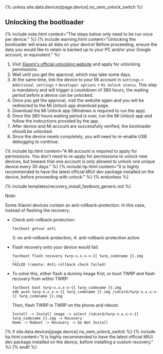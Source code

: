 {% unless site.data.devices[page.device].no_oem_unlock_switch %}
## Unlocking the bootloader

{% include note.html content="The steps below only need to be run once per device." %}
{% include warning.html content="Unlocking the bootloader will erase all data on your device!
Before proceeding, ensure the data you would like to retain is backed up to your PC and/or your Google account, or equivalent." %}

1. Visit [Xiaomi's official unlocking website](http://en.miui.com/unlock/) and apply for unlocking permissions.
2. Wait until you get the approval, which may take some days.
3. At the same time, link the device to your Mi account in `Settings` > `Additional settings` > `Developer options` > `Mi Unlock status`. This step is mandatory and will trigger a countdown of 360 hours, the waiting period before a device can be unlocked.
4. Once you get the approval, visit the website again and you will be redirected to the Mi Unlock app download page.
5. Download the Mi Unlock app (Windows is required to run the app).
6. Once the 360 hours waiting period is over, run the Mi Unlock app and follow the instructions provided by the app.
7. After device and Mi account are successfully verified, the bootloader should be unlocked.
8. Since the device resets completely, you will need to re-enable USB debugging to continue.

{% include tip.html content="A Mi account is required to apply for permissions. You don't need to re-apply for permissions to unlock new devices,
but beware that one account is only allowed to unlock one unique device every 30 days." %}
{% include tip.html content="It is highly recommended to have the latest official MIUI dev package installed on the device, before proceeding with unlock." %}
{% endunless %}

{% include templates/recovery_install_fastboot_generic.md %}

Note:

Some Xiaomi devices contain an anti-rollback-protection. In this case, instead of
flashing the recovery:

- Check anti-rollback-protection:
  ```
  fastboot getvar anti
  ```
  3: no anti-rollback-protection, 4: anti-rollback-protection active
  
- Flash recovery onto your device would fail:
  ```
  fastboot flash recovery twrp-x.x.x-x-{{ twrp_codename }}.img
  ...
  FAILED (remote: Anti-rollback check failed)
  ```

- To solve this, either flash a dummy image first, or boot TWRP and flash recovery from within TWRP:
  ```
  fastboot boot twrp-x.x.x-x-{{ twrp_codename }}.img
  adb push twrp-x.x.x-x-{{ twrp_codename }}.img /sdcard/twrp-x.x.x-x-{{ twrp_codename }}.img
  ```
  Then, flash TWRP in TWRP on the phone and reboot:
  ```
  Install -> Install image -> select /sdcard/twrp-x.x.x-x-{{ twrp_codename }}.img -> Recovery
  Home -> Reboot -> Recovery -> Do Not Install
  ```

{% if site.data.devices[page.device].no_oem_unlock_switch %}
{% include tip.html content="It is highly recommended to have the latest official MIUI dev package installed on the device, before installing a custom recovery." %}
{% endif %}
